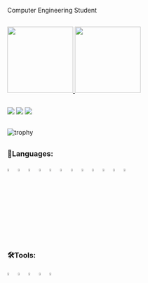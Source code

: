 Computer Engineering Student
##
<div>
  <a href="https://github.com/Paulitchos">
  <img height="150em" src="https://github-readme-stats.vercel.app/api?username=Paulitchos&show_icons=true&theme=radical&include_all_commits=true&count_private=true"/>
  <img height="150em" src="https://github-readme-stats.vercel.app/api/top-langs/?username=Paulitchos&layout=compact&langs_count=7&theme=radical"/>
</div>
 
  ##
 
 <div> 
   <a href="https://www.youtube.com/channel/UC5ufJLtff1YPVmt5y-2Sskw" target="_blank"><img src="https://img.shields.io/badge/YouTube-FF0000?style=for-the-badge&logo=youtube&logoColor=white" target="_blank"></a>
   <a href="https://www.instagram.com/paulohenriquegouveia99" target="_blank"><img src="https://img.shields.io/badge/-Instagram-%23E4405F?style=for-the-badge&logo=instagram&logoColor=white" target="_blank"></a>
   <a href="https://twitter.com/Paulitchos" target="_blank"><img src="https://img.shields.io/badge/Twitter-1DA1F2?style=for-the-badge&logo=twitter&logoColor=white" target="_blank"></a> 
           
 </div>
 
   ##

  ![trophy](https://github-profile-trophy.vercel.app/?username=Paulitchos&theme=darkhub)

##
<h3>🔧Languages: </h3>
<p>
<img src="https://cdn.jsdelivr.net/gh/devicons/devicon/icons/c/c-original.svg"  width=4% height=4%>
<img src="https://cdn.jsdelivr.net/gh/devicons/devicon/icons/cplusplus/cplusplus-original.svg" width=4% height=4%>
<img src="https://cdn.jsdelivr.net/gh/devicons/devicon/icons/javascript/javascript-original.svg" width=4% height=4%>
<img src="https://cdn.jsdelivr.net/gh/devicons/devicon/icons/html5/html5-original.svg" width=4% height=4%>
<img src="https://cdn.jsdelivr.net/gh/devicons/devicon/icons/csharp/csharp-original.svg" width=4% height=4%>
<img src="https://cdn.jsdelivr.net/gh/devicons/devicon/icons/css3/css3-original.svg" width=4% height=4%>
<img src="https://cdn.jsdelivr.net/gh/devicons/devicon/icons/mysql/mysql-original-wordmark.svg" width=4% height=4%>
<img src="https://cdn.jsdelivr.net/gh/devicons/devicon/icons/matlab/matlab-original.svg" width=4% height=4%/>
<img src="https://cdn.jsdelivr.net/gh/devicons/devicon/icons/java/java-original.svg" width=4% height=4%/>
<img src="https://cdn.jsdelivr.net/gh/devicons/devicon/icons/react/react-original.svg" width=4% height=4%/>
<img src="https://cdn.jsdelivr.net/gh/devicons/devicon/icons/flutter/flutter-original.svg" width=4% height=4%/>
<img src="https://cdn.jsdelivr.net/gh/devicons/devicon/icons/nodejs/nodejs-original.svg" width=4% height=4%/>
  
##
 
</p>
<h3>🛠️Tools: </h3>
<p>
<img src="https://cdn.jsdelivr.net/gh/devicons/devicon/icons/vscode/vscode-original.svg" width=4% height=4%>
<img src="https://cdn.jsdelivr.net/gh/devicons/devicon/icons/visualstudio/visualstudio-plain.svg" width=4% height=4%>
<img src="https://cdn.jsdelivr.net/gh/devicons/devicon/icons/intellij/intellij-original.svg" width=4% height=4%>
<img src="https://cdn.jsdelivr.net/gh/devicons/devicon/icons/unix/unix-original.svg" width=4% height=4%>
<img src="https://cdn.jsdelivr.net/gh/devicons/devicon/icons/windows8/windows8-original.svg" width=4% height=4%>
</p>

 

  
 
